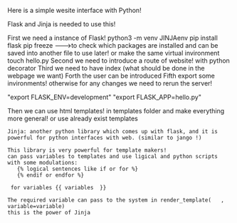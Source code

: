 Here is a simple wesite interface with Python!

Flask and Jinja is needed to use this!

First we need a instance of Flask!
 python3 -m venv JINJAenv
 pip install flask
 pip freeze  --->to check which packages are installed and can be saved into another file to use later! or make the same virtual invironment
 touch hello.py
Second we need to introduce a route of website! with python decorator
Third we need to have index (what should be done in the webpage we want)
Forth the user can be introduced
Fifth export some invironments! otherwise for any changes we need to rerun the server! 

"export FLASK_ENV=development"
"export FLASK_APP=hello.py"

Then we can use html templates! in templates folder and make everything more general! or use already exist templates

~~~~~~~~~~~~~~~~~~~~~~~~~~~~~~~~~~~~~~~~~~~~~~~~~~~~~~~~
Jinja: another python library which comes up with flask, and it is powerful for python interfaces with web. (similar to jango !)

This library is very powerful for template makers!
can pass variables to templates and use ligical and python scripts with some modulations:
   {% logical sentences like if or for %}
   {% endif or endfor %}

 for variables {{ variables  }}

The required variable can pass to the system in render_template(   , variable=variable)
this is the power of Jinja 
